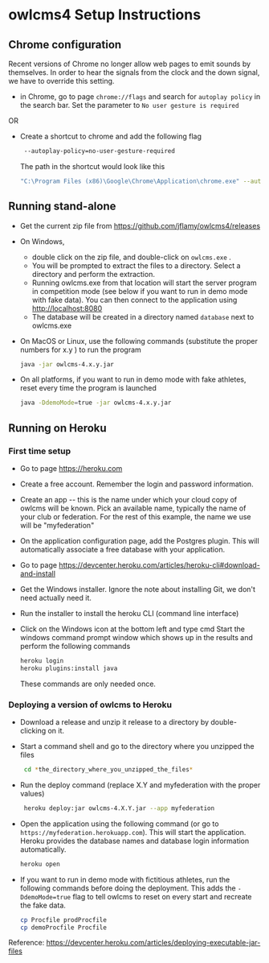 # owlcms4 Setup Instructions

## Chrome configuration

Recent versions of Chrome no longer allow web pages to emit sounds by themselves.  In order to hear the signals from the clock and the down signal, we have to override this setting.

- in Chrome, go to page ``chrome://flags``  and search for ``autoplay policy``  in the search bar.
  Set the parameter to ``No user gesture is required``


OR

- Create a shortcut to chrome and add the following flag
  ```bash
   --autoplay-policy=no-user-gesture-required
  ```
  The path in the shortcut would look like this
  ```bash
  "C:\Program Files (x86)\Google\Chrome\Application\chrome.exe" --autoplay-policy=no-user-gesture-required
  
  ```

## Running stand-alone

- Get the current zip file from <https://github.com/jflamy/owlcms4/releases>

- On Windows,

  - double click on the zip file, and double-click on `owlcms.exe` .
  - You will be prompted to extract the files to a directory.  Select a directory and perform the extraction.
  - Running owlcms.exe from that location will start the server program in competition mode (see below if you want to run in demo mode with fake data).  You can then connect to the application using [http://localhost:8080](http://localhost:8080)
  - The database will be created in a directory named `database` next to owlcms.exe

- On MacOS or Linux, use the following commands (substitute the proper numbers for x.y ) to run the program

  ```bash
  java -jar owlcms-4.x.y.jar
  ```
- On all platforms, if you want to run in demo mode with fake athletes, reset every time the program is launched
  ```bash
  java -DdemoMode=true -jar owlcms-4.x.y.jar
  ```

## Running on Heroku

### First time setup

- Go to page https://heroku.com
- Create a free account. Remember the login and password information.
- Create an app -- this is the name under which your cloud copy of owlcms will be known. Pick an available name, typically the name of your club or federation. For the rest of this example, the name we use will be "myfederation"
- On the application configuration page, add the Postgres plugin.  This will automatically associate a free database with your application.
- Go to page https://devcenter.heroku.com/articles/heroku-cli#download-and-install
- Get the Windows installer.  Ignore the note about installing Git, we don't need actually need it.
  
- Run the installer to install the heroku CLI (command line interface)
- Click on the Windows icon at the bottom left and type cmd
  Start the windows command prompt window which shows up in the results and perform the following commands

  ```bash
  heroku login
  heroku plugins:install java 
  ```
  These commands are only needed once.

### Deploying a version of owlcms to Heroku

- Download a release and unzip it release to a directory by double-clicking on it. 
  
- Start a command shell and go to the directory where you unzipped the files
  ```bash
   cd *the_directory_where_you_unzipped_the_files*
  ```

- Run the deploy command (replace X.Y and myfederation with the proper values)

  ```bash
   heroku deploy:jar owlcms-4.X.Y.jar --app myfederation 
  ```
  
- Open the application using the following command (or go to ``https://myfederation.herokuapp.com``). This will start the application. Heroku provides the database names and database login information automatically.
  
  ```bash
  heroku open
  ```
  
- If you want to run in demo mode with fictitious athletes, run the following commands before doing the deployment. This adds the `-DdemoMode=true` flag to tell owlcms to reset on every start and recreate the fake data.
  
  ```bash
  cp Procfile prodProcfile
  cp demoProcfile Procfile
  ```

Reference: https://devcenter.heroku.com/articles/deploying-executable-jar-files
